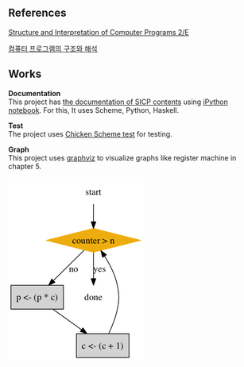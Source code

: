 References
---
[Structure and Interpretation of Computer Programs 2/E](http://www.amazon.com/Structure-Interpretation-Computer-Programs-Engineering/dp/0262510871/ref=sr_1_1?ie=UTF8&qid=1452264667&sr=8-1&keywords=Structure+and+Interpretation+of+Computer+Programs)

[컴퓨터 프로그램의 구조와 해석](http://www.kyobobook.co.kr/product/detailViewKor.laf?ejkGb=KOR&mallGb=KOR&barcode=9788991268326&orderClick=LAG&Kc=)

Works
---

__Documentation__  
This project has [the documentation of SICP contents](http://wikibootup.github.io/sicp/) using [iPython notebook](http://ipython.org/notebook.html). For this, It uses Scheme, Python, Haskell.  

__Test__  
The project uses [Chicken Scheme test](http://wiki.call-cc.org/eggref/4/test) for testing.

__Graph__  
This project uses [graphviz](http://www.graphviz.org/) to visualize graphs like register machine in chapter 5.

![](https://github.com/my-snippet/SICP/blob/master/sicp/ex-5-1.png)
